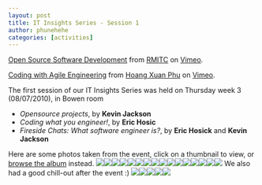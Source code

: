 ```yaml
---
layout: post
title: IT Insights Series - Session 1
author: phunehehe
categories: [activities]
---
```


[Open Source Software Development](http://vimeo.com/13357705) from
[RMITC](http://vimeo.com/user4273335) on
[Vimeo](http://vimeo.com).

[Coding with Agile Engineering](http://vimeo.com/13356663) from
[Hoang Xuan Phu](http://vimeo.com/user4273130) on
[Vimeo](http://vimeo.com).

The first session of our IT Insights Series was held on Thursday
week 3 (08/07/2010), in Bowen room

-   *Opensource projects*, by **Kevin Jackson**
-   *Coding what you engineer!*, by **Eric Hosic**
-   *Fireside Chats: What software engineer is?*, by **Eric Hosick** and
    **Kevin Jackson**

Here are some photos taken from the event, click on a thumbnail to view,
or [browse the album](http://img704.imageshack.us/g/img0601ee.jpg/)
instead.
![](http://img714.imageshack.us/img714/6656/img0514j.th.jpg)![](http://img708.imageshack.us/img708/9820/img0515f.th.jpg)![](http://img708.imageshack.us/img708/6631/img0521c.th.jpg)![](http://img824.imageshack.us/img824/4364/img0520l.th.jpg)![](http://img708.imageshack.us/img708/9043/img0538r.th.jpg)![](http://img691.imageshack.us/img691/3272/img0533z.th.jpg)![](http://img691.imageshack.us/img691/6720/img0528v.th.jpg)![](http://img691.imageshack.us/img691/3040/img0534yg.th.jpg)![](http://img708.imageshack.us/img708/5421/img0530ek.th.jpg)![](http://img708.imageshack.us/img708/2923/img0535o.th.jpg)![](http://img704.imageshack.us/img704/1744/img0546ak.th.jpg)![](http://img714.imageshack.us/img714/7576/img0544s.th.jpg)![](http://img683.imageshack.us/img683/8376/img0543rp.th.jpg)![](http://img708.imageshack.us/img708/4164/img0550k.th.jpg)![](http://img708.imageshack.us/img708/4651/img0540r.th.jpg)![](http://img696.imageshack.us/img696/572/img0545g.th.jpg)
We also had a good chill-out after the event :)
[![](http://img708.imageshack.us/img708/3047/img0594ho.th.jpg)](http://img708.imageshack.us/i/img0594ho.jpg/)[![](http://img714.imageshack.us/img714/6761/img0591eb.th.jpg)](http://img714.imageshack.us/i/img0591eb.jpg/)[![](http://img683.imageshack.us/img683/9313/img0583a.th.jpg)](http://img683.imageshack.us/i/img0583a.jpg/)[![](http://img708.imageshack.us/img708/3431/img0587k.th.jpg)](http://img708.imageshack.us/i/img0587k.jpg/)[![](http://img708.imageshack.us/img708/5021/img0570p.th.jpg)](http://img708.imageshack.us/i/img0570p.jpg/)[](http://img708.imageshack.us/i/img0594ho.jpg/)[](http://img708.imageshack.us/i/img0594ho.jpg/)
